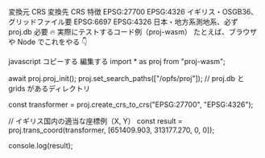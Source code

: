 変換元 CRS 変換先 CRS 特徴
EPSG:27700 EPSG:4326 イギリス・OSGB36、グリッドファイル要
EPSG:6697 EPSG:4326 日本・地方系測地系、必ず proj.db 必要
🔥 実際にテストするコード例（proj-wasm）
たとえば、ブラウザや Node でこれをやる 👇

javascript
コピーする
編集する
import \* as proj from "proj-wasm";

await proj.proj_init();
proj.set_search_paths(["/opfs/proj"]); // proj.db と grids があるディレクトリ

const transformer = proj.create_crs_to_crs("EPSG:27700", "EPSG:4326");

// イギリス国内の適当な座標例（X, Y）
const result = proj.trans_coord(transformer, [651409.903, 313177.270, 0, 0]);

console.log(result);
